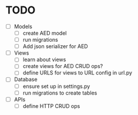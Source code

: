 # TODO

- [ ] Models
    - [ ] create AED model
    - [ ] run migrations
    - [ ] Add json serializer for AED
- [ ] Views
    - [ ] learn about views
    - [ ] create views for AED CRUD ops?
    - [ ] define URLS for views to URL config in url.py 
- [ ] Database
    - [ ] ensure set up in settings.py
    - [ ] run migrations to create tables
- [ ] APIs
    - [ ] define HTTP CRUD ops